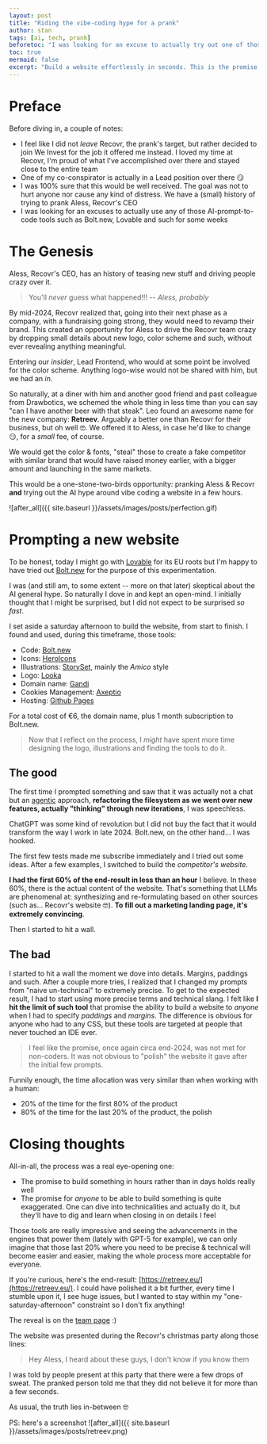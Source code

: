 ```yaml
---
layout: post
title: "Riding the vibe-coding hype for a prank"
author: stan
tags: [ai, tech, prank]
beforetoc: "I was looking for an excuse to actually try out one of those hyper-growing AI tools when one opportunity revealed itself: pulling a good ol' prank on my past employer. They were in a fundraising stage and apparently, a big competitor was arriving on their turf... 😏"
toc: true
mermaid: false
excerpt: "Build a website effortlessly in seconds. This is the promise of Bolt.new amongst others. What best time to pull a prank?"
---
```


# Preface

Before diving in, a couple of notes:

- I feel like I did not _leave_ Recovr, the prank's target, but rather decided to join We Invest for the job it offered me instead. I loved my time at Recovr, I'm proud of what I've accomplished over there and stayed close to the entire team
- One of my co-conspirator is actually in a Lead position over there 😏
- I was 100% sure that this would be well received. The goal was not to hurt anyone nor cause any kind of distress. We have a (small) history of trying to prank Aless, Recovr's CEO
- I was looking for an excuses to actually use any of those AI-prompt-to-code tools such as Bolt.new, Lovable and such for some weeks

# The Genesis

Aless, Recovr's CEO, has an history of teasing new stuff and driving people crazy over it.

> You'll _never_ guess what happened!!!
> -- _Aless, probably_

By mid-2024, Recovr realized that, going into their next phase as a company, with a fundraising going strong, they would need to revamp their brand. This created an opportunity for Aless to drive the Recovr team crazy by dropping small details about new logo, color scheme and such, without ever revealing anything meaningful.

Entering our _insider_, Lead Frontend, who would at some point be involved for the color scheme. Anything logo-wise would not be shared with him, but we had an _in_.

So naturally, at a diner with him and another good friend and past colleague from Drawbotics, we schemed the whole thing in less time than you can say "can I have another beer with that steak". Leo found an awesome name for the new company: **Retreev**. Arguably a better one than Recovr for their business, but oh well 🤓. We offered it to Aless, in case he'd like to change 😏, for a _small_ fee, of course.

We would get the color & fonts, "steal" those to create a fake competitor with similar brand that would have raised money earlier, with a bigger amount and launching in the same markets.

This would be a one-stone-two-birds opportunity: pranking Aless & Recovr **and** trying out the AI hype around vibe coding a website in a few hours.

![after_all]({{ site.baseurl }}/assets/images/posts/perfection.gif)

# Prompting a new website

To be honest, today I might go with [Lovable](https://lovable.dev/) for its EU roots but I'm happy to have tried out [Bolt.new](https://bolt.new/) for the purpose of this experimentation.

I was (and still am, to some extent -- more on that later) skeptical about the AI general hype. So naturally I dove in and kept an open-mind. I initially thought that I might be surprised, but I did not expect to be surprised _so fast_.

I set aside a saturday afternoon to build the website, from start to finish. I found and used, during this timeframe, those tools:

- Code: [Bolt.new](https://bolt.new/)
- Icons: [HeroIcons](https://heroicons.com/)
- Illustrations: [StorySet](https://storyset.com/), mainly the _Amico_ style
- Logo: [Looka](https://looka.com/)
- Domain name: [Gandi](https://gandi.net/)
- Cookies Management: [Axeptio](https://www.axept.io/fr/)
- Hosting: [Github Pages](https://github.com/)

For a total cost of €6, the domain name, plus 1 month subscription to Bolt.new.

> Now that I reflect on the process, I _might_ have spent more time designing the logo, illustrations and finding the tools to do it.

## The good

The first time I prompted something and saw that it was actually not a chat but an [agentic](https://en.wikipedia.org/wiki/Agentic_AI) approach, **refactoring the filesystem as we went over new features, actually "thinking" through new iterations**, I was speechless.

ChatGPT was some kind of revolution but I did not buy the fact that it would transform the way I work in late 2024. Bolt.new, on the other hand... I was hooked.

The first few tests made me subscribe immediately and I tried out some ideas. After a few examples, I switched to build the _competitor's website_.

**I had the first 60% of the end-result in less than an hour** I believe. In these 60%, there is the actual content of the website. That's something that LLMs are phenomenal at: synthesizing and re-formulating based on other sources (such as... Recovr's website 🤓). **To fill out a marketing landing page, it's extremely convincing**.

Then I started to hit a wall.

## The bad

I started to hit a wall the moment we dove into details. Margins, paddings and such.
After a couple more tries, I realized that I changed my prompts from "naive un-technical" to extremely precise. To get to the expected result, I had to start using more precise terms and technical slang. I felt like **I hit the limit of such tool** that promise the ability to build a website to _anyone_ when I had to specify _paddings_ and _margins_. The difference is obvious for anyone who had to any CSS, but these tools are targeted at people that never touched an IDE ever.

> I feel like the promise, once again circa end-2024, was not met for non-coders. It was not obvious to "polish" the website it gave after the initial few prompts.

Funnily enough, the time allocation was very similar than when working with a human:

- 20% of the time for the first 80% of the product
- 80% of the time for the last 20% of the product, the polish

# Closing thoughts

All-in-all, the process was a real eye-opening one:

- The promise to build something in hours rather than in days holds really well
- The promise for _anyone_ to be able to build something is quite exaggerated. One can dive into technicalities and actually do it, but they'll have to dig and learn when closing in on details I feel

Those tools are really impressive and seeing the advancements in the engines that power them (lately with GPT-5 for example), we can only imagine that those last 20% where you need to be precise & technical will become easier and easier, making the whole process more acceptable for everyone.

If you're curious, here's the end-result: [https://retreev.eu/](https://retreev.eu/). I could have polished it a bit further, every time I stumble upon it, I see huge issues, but I wanted to stay within my "one-saturday-afternoon" constraint so I don't fix anything!

The reveal is on the [team page](https://retreev.eu/pages/team.html) :)

The website was presented during the Recovr's christmas party along those lines:

> Hey Aless, I heard about these guys, I don't know if you know them

I was told by people present at this party that there were a few drops of sweat. The pranked person told me that they did not believe it for more than a few seconds.

As usual, the truth lies in-between 🤓

PS: here's a screenshot
![after_all]({{ site.baseurl }}/assets/images/posts/retreev.png)
